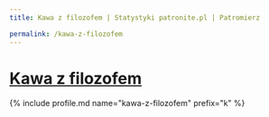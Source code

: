 ```yaml
---
title: Kawa z filozofem | Statystyki patronite.pl | Patromierz

permalink: /kawa-z-filozofem
---
```


# [Kawa z filozofem](https://patronite.pl/kawa-z-filozofem)

{% include profile.md name="kawa-z-filozofem" prefix="k" %}
